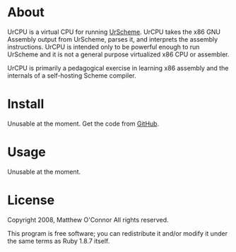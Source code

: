 About
=====

UrCPU is a virtual CPU for running
[UrScheme](http://www.canonical.org/~kragen/sw/urscheme). UrCPU takes the x86
GNU Assembly output from UrScheme, parses it, and interprets the assembly
instructions. UrCPU is intended only to be powerful enough to run UrScheme and
it is not a general purpose virtualized x86 CPU or assembler.

UrCPU is primarily a pedagogical exercise in learning x86 assembly and the
internals of a self-hosting Scheme compiler.

Install
=======

Unusable at the moment. Get the code from
[GitHub](http://github.com/matthew/urcpu/tree/master).

Usage
=====

Unusable at the moment.

License
=======

Copyright 2008, Matthew O'Connor All rights reserved.

This program is free software; you can redistribute it and/or modify it under
the same terms as Ruby 1.8.7 itself.

